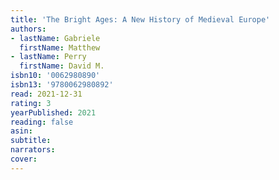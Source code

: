 ```yaml
---
title: 'The Bright Ages: A New History of Medieval Europe'
authors:
- lastName: Gabriele
  firstName: Matthew
- lastName: Perry
  firstName: David M.
isbn10: '0062980890'
isbn13: '9780062980892'
read: 2021-12-31
rating: 3
yearPublished: 2021
reading: false
asin:
subtitle:
narrators:
cover:
---
```

